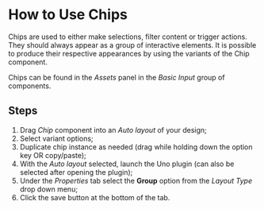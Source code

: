 # How to Use Chips

Chips are used to either make selections, filter content or trigger actions. They should always appear as a group of interactive elements. It is possible to produce their respective appearances by using the variants of the Chip component.

Chips can be found in the *Assets* panel in the *Basic Input* group of components.

## Steps

1. Drag *Chip* component into an *Auto layout* of your design;
2. Select variant options;
3. Duplicate chip instance as needed (drag while holding down the option key OR copy/paste);
4. With the *Auto layout* selected, launch the Uno plugin (can also be selected after opening the plugin);
6. Under the *Properties* tab select the **Group** option from the *Layout Type* drop down menu;
7. Click the save button at the bottom of the tab.
